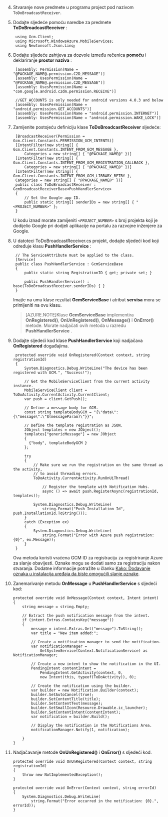4. Stvaranje nove predmete u programu project pod nazivom `ToDoBroadcastReceiver`.

5. Dodajte sljedeće pomoću naredbe za predmete **ToDoBroadcastReceiver** :

        using Gcm.Client;
        using Microsoft.WindowsAzure.MobileServices;
        using Newtonsoft.Json.Linq;

6. Dodajte sljedeće zahtjeva za dozvole između rečenica **pomoću** i deklariranje **prostor naziva** :

        [assembly: Permission(Name = "@PACKAGE_NAME@.permission.C2D_MESSAGE")]
        [assembly: UsesPermission(Name = "@PACKAGE_NAME@.permission.C2D_MESSAGE")]
        [assembly: UsesPermission(Name = "com.google.android.c2dm.permission.RECEIVE")]

        //GET_ACCOUNTS is only needed for android versions 4.0.3 and below
        [assembly: UsesPermission(Name = "android.permission.GET_ACCOUNTS")]
        [assembly: UsesPermission(Name = "android.permission.INTERNET")]
        [assembly: UsesPermission(Name = "android.permission.WAKE_LOCK")]

7. Zamijenite postojeću definiciju klase **ToDoBroadcastReceiver** sljedeće:
 
        [BroadcastReceiver(Permission = Gcm.Client.Constants.PERMISSION_GCM_INTENTS)]
        [IntentFilter(new string[] { Gcm.Client.Constants.INTENT_FROM_GCM_MESSAGE }, 
            Categories = new string[] { "@PACKAGE_NAME@" })]
        [IntentFilter(new string[] { Gcm.Client.Constants.INTENT_FROM_GCM_REGISTRATION_CALLBACK }, 
            Categories = new string[] { "@PACKAGE_NAME@" })]
        [IntentFilter(new string[] { Gcm.Client.Constants.INTENT_FROM_GCM_LIBRARY_RETRY }, 
        Categories = new string[] { "@PACKAGE_NAME@" })]
        public class ToDoBroadcastReceiver : GcmBroadcastReceiverBase<PushHandlerService>
        {
            // Set the Google app ID.
            public static string[] senderIDs = new string[] { "<PROJECT_NUMBER>" };
        }

    U kodu iznad morate zamijeniti _`<PROJECT_NUMBER>`_ s broj projekta koji je dodijelio Google pri dodjeli aplikacije na portalu za razvojne inženjere za Google. 

8. U datoteci ToDoBroadcastReceiver.cs projekt, dodajte sljedeći kod koji određuje klasu **PushHandlerService** :
 
        // The ServiceAttribute must be applied to the class.
        [Service] 
        public class PushHandlerService : GcmServiceBase
        {
            public static string RegistrationID { get; private set; }
 
            public PushHandlerService() : base(ToDoBroadcastReceiver.senderIDs) { }
        }

    Imajte na umu klase rezultat **GcmServiceBase** i atribut **servisa** mora se primijeniti na ovu klasu.

    >[AZURE.NOTE]Klase **GcmServiceBase** implementira **OnRegistered()**, **OnUnRegistered()**, **OnMessage()** i **OnError()** metode. Morate nadjačati ovih metoda u razredu **PushHandlerService** .

5. Dodajte sljedeći kod klase **PushHandlerService** koji nadjačava **OnRegistered** događajima. 

        protected override void OnRegistered(Context context, string registrationId)
        {
            System.Diagnostics.Debug.WriteLine("The device has been registered with GCM.", "Success!");

            // Get the MobileServiceClient from the current activity instance.
            MobileServiceClient client = ToDoActivity.CurrentActivity.CurrentClient;
            var push = client.GetPush();

            // Define a message body for GCM.
            const string templateBodyGCM = "{\"data\":{\"message\":\"$(messageParam)\"}}";

            // Define the template registration as JSON.
            JObject templates = new JObject();
            templates["genericMessage"] = new JObject
            {
              {"body", templateBodyGCM }
            };

            try
            {
                // Make sure we run the registration on the same thread as the activity, 
                // to avoid threading errors.
                ToDoActivity.CurrentActivity.RunOnUiThread(

                    // Register the template with Notification Hubs.
                    async () => await push.RegisterAsync(registrationId, templates));
                
                System.Diagnostics.Debug.WriteLine(
                    string.Format("Push Installation Id", push.InstallationId.ToString()));
            }
            catch (Exception ex)
            {
                System.Diagnostics.Debug.WriteLine(
                    string.Format("Error with Azure push registration: {0}", ex.Message));
            }
        }

    Ova metoda koristi vraćena GCM ID za registraciju za registriranje Azure za slanje obavijesti. Oznake mogu se dodati samo za registraciju nakon stvaranja. Dodatne informacije potražite u članku [Kako: Dodavanje oznaka u instalacija uređaja da biste omogućili slanje oznake](../articles/app-service-mobile/app-service-mobile-dotnet-backend-how-to-use-server-sdk.md#tags).

10. Zanemarivanje metodu **OnMessage** u **PushHandlerService** s sljedeći kod:

        protected override void OnMessage(Context context, Intent intent)
        {          
            string message = string.Empty;

            // Extract the push notification message from the intent.
            if (intent.Extras.ContainsKey("message"))
            {
                message = intent.Extras.Get("message").ToString();
                var title = "New item added:";

                // Create a notification manager to send the notification.
                var notificationManager = 
                    GetSystemService(Context.NotificationService) as NotificationManager;

                // Create a new intent to show the notification in the UI. 
                PendingIntent contentIntent = 
                    PendingIntent.GetActivity(context, 0, 
                    new Intent(this, typeof(ToDoActivity)), 0);           

                // Create the notification using the builder.
                var builder = new Notification.Builder(context);
                builder.SetAutoCancel(true);
                builder.SetContentTitle(title);
                builder.SetContentText(message);
                builder.SetSmallIcon(Resource.Drawable.ic_launcher);
                builder.SetContentIntent(contentIntent);
                var notification = builder.Build();

                // Display the notification in the Notifications Area.
                notificationManager.Notify(1, notification);

            }
        }

12. Nadjačavanje metode **OnUnRegistered()** i **OnError()** s sljedeći kod.

        protected override void OnUnRegistered(Context context, string registrationId)
        {
            throw new NotImplementedException();
        }

        protected override void OnError(Context context, string errorId)
        {
            System.Diagnostics.Debug.WriteLine(
                string.Format("Error occurred in the notification: {0}.", errorId));
        }